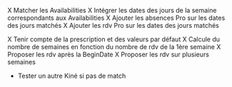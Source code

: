 X Matcher les Availabilities
X Intégrer les dates des jours de la semaine correspondants aux Availabilities
X Ajouter les absences Pro sur les dates des jours matchés
X Ajouter les rdv Pro sur les dates des jours matchés

X Tenir compte de la prescription et des valeurs par défaut
X Calcule du nombre de semaines en fonction du nombre de rdv de la 1ère semaine
X Proposer les rdv après la BeginDate
X Proposer les rdv sur plusieurs semaines

- Tester un autre Kiné si pas de match
